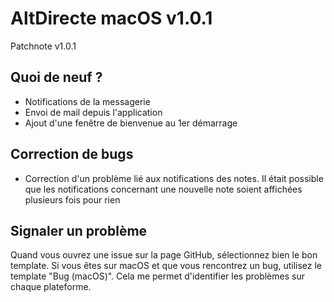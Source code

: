 # AltDirecte macOS v1.0.1
Patchnote v1.0.1
## Quoi de neuf ?
 - Notifications de la messagerie
 - Envoi de mail depuis l'application
 - Ajout d'une fenêtre de bienvenue au 1er démarrage

## Correction de bugs
- Correction d'un problème lié aux notifications des notes. Il était possible que les notifications concernant une nouvelle note soient affichées plusieurs fois pour rien

## Signaler un problème
Quand vous ouvrez une issue sur la page GitHub, sélectionnez bien le bon template. Si vous êtes sur macOS et que vous rencontrez un bug, utilisez le template "Bug (macOS)". Cela me permet d'identifier les problèmes sur chaque plateforme.